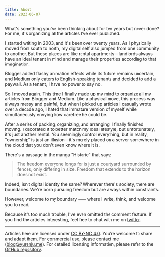```yaml
---
title: About
date: 2023-06-07
---
```


What's something you've been thinking about for ten years but never done? For me, it's organizing all the articles I've ever published.

I started writing in 2003, and it's been over twenty years. As I physically moved from south to north, my digital self also jumped from one community to another. But these places are like rental apartments—landlords always have an ideal tenant in mind and manage their properties according to that imagination.

Blogger added flashy animation effects while its future remains uncertain, and Medium only caters to English-speaking tenants and decided to add a paywall. As a tenant, I have no power to say no.

So I moved again. This time I finally made up my mind to organize all my articles from Blogger and Medium. Like a physical move, this process was always messy and painful, but when I picked up articles I casually wrote over a decade ago, I hated that immature version of myself while simultaneously envying how carefree he could be.

After a series of packing, organizing, and arranging, I finally finished moving. I decorated it to better match my ideal lifestyle, but unfortunately, it's just another rental. You seemingly control everything, but in reality, "ownership" is just an illusion—it's merely placed on a server somewhere in the cloud that you don't even know where it is.

There's a passage in the manga "Historie" that says:

> The freedom everyone longs for is just a courtyard surrounded by fences, only differing in size. Freedom that extends to the horizon does not exist.

Indeed, isn't digital identity the same? Wherever there's society, there are boundaries. We're born pursuing freedom but are always within constraints.

However, welcome to my boundary ⸺ where I write, think, and welcome you to read.

Because it's too much trouble, I've even omitted the comment feature. If you find the articles interesting, feel free to chat with me on [twitter](https://twitter.com/yurenju).

---

Articles here are licensed under [CC BY-NC 4.0](https://creativecommons.org/licenses/by-nc/4.0/). You're welcome to share and adapt them. For commercial use, please contact me ([blog@yurenju.me](mailto:blog@yurenju.me)). For detailed licensing information, please refer to the [GitHub repository](https://github.com/yurenju/blog).
